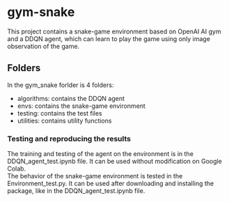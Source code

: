# gym-snake

This project contains a snake-game environment based on OpenAI AI gym and a DDQN agent, which can learn to play the game using only image observation of the game.

## Folders

In the gym_snake forlder is 4 folders: <br>
- algorithms: contains the DDQN agent
- envs: contains the snake-game environment
- testing: contains the test files
- utilities: contains utility functions

### Testing and reproducing the results

The training and testing of the agent on the environment is in the DDQN_agent_test.ipynb file. It can be used without modification on Google Colab. <br>
The behavior of the snake-game environment is tested in the Environment_test.py. It can be used after downloading and installing the package, like in the DDQN_agent_test.ipynb file.
